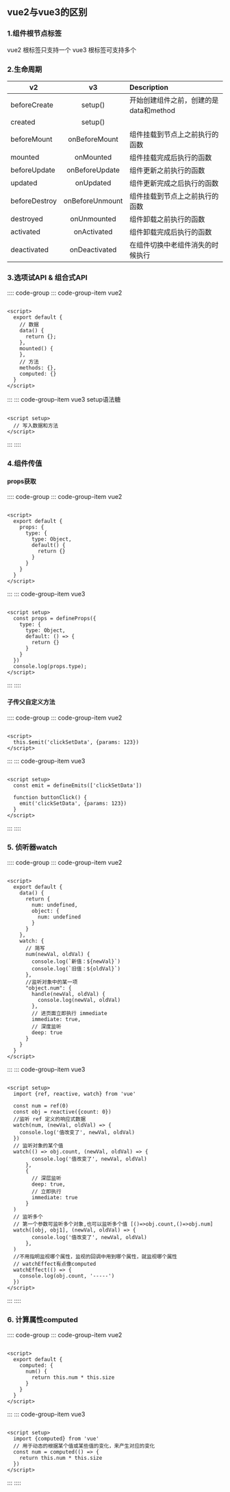 <Time/>

## vue2与vue3的区别

### 1.组件根节点标签

vue2 根标签只支持一个 vue3 根标签可支持多个

### 2.生命周期

| v2            |       v3        | Description              |
|---------------|:---------------:|:-------------------------|
| beforeCreate  |     setup()     | 开始创建组件之前，创建的是data和method |
| created       |     setup()     |                          |
| beforeMount   |  onBeforeMount  | 组件挂载到节点上之前执行的函数          |
| mounted       |    onMounted    | 组件挂载完成后执行的函数             |
| beforeUpdate  | onBeforeUpdate  | 组件更新之前执行的函数              |
| updated       |    onUpdated    | 组件更新完成之后执行的函数            |
| beforeDestroy | onBeforeUnmount | 组件挂载到节点上之前执行的函数          |
| destroyed     |   onUnmounted   | 组件卸载之前执行的函数              |
| activated     |   onActivated   | 组件卸载完成后执行的函数             |
| deactivated   |  onDeactivated  | 在组件切换中老组件消失的时候执行         |

### 3.选项试API & 组合式API

:::: code-group
::: code-group-item vue2

```vue

<script>
  export default {
    // 数据
    data() {
      return {};
    },
    mounted() {
    },
    // 方法
    methods: {},
    computed: {}
  }
</script>
```

:::
::: code-group-item vue3 setup语法糖

```vue

<script setup>
  // 写入数据和方法
</script>
```

:::
::::

### 4.组件传值

#### props获取

:::: code-group
::: code-group-item vue2

```vue

<script>
  export default {
    props: {
      type: {
        type: Object,
        default() {
          return {}
        }
      }
    }
  }
</script>
```

:::
::: code-group-item vue3

```vue

<script setup>
  const props = defineProps({
    type: {
      type: Object,
      default: () => {
        return {}
      }
    }
  })
  console.log(props.type);
</script>
```

:::
::::

#### 子传父自定义方法

:::: code-group
::: code-group-item vue2

```vue

<script>
  this.$emit('clickSetData', {params: 123})
</script>
```

:::
::: code-group-item vue3

```vue

<script setup>
  const emit = defineEmits(['clickSetData'])

  function buttonClick() {
    emit('clickSetData', {params: 123})
  }
</script>
```

:::
::::

### 5. 侦听器watch

:::: code-group
::: code-group-item vue2

```vue

<script>
  export default {
    data() {
      return {
        num: undefined,
        object: {
          num: undefined
        }
      }
    },
    watch: {
      // 简写
      num(newVal, oldVal) {
        console.log(`新值：${newVal}`)
        console.log(`旧值：${oldVal}`)
      },
      //监听对象中的某一项
      "object.num": {
        handle(newVal, oldVal) {
          console.log(newVal, oldVal)
        },
        // 进页面立即执行 immediate
        immediate: true,
        // 深度监听
        deep: true
      }
    }
  }
</script>
```

:::
::: code-group-item vue3

```vue

<script setup>
  import {ref, reactive, watch} from 'vue'

  const num = ref(0)
  const obj = reactive({count: 0})
  //监听 ref 定义的响应式数据
  watch(num, (newVal, oldVal) => {
    console.log('值改变了', newVal, oldVal)
  })
  // 监听对象的某个值
  watch(() => obj.count, (newVal, oldVal) => {
        console.log('值改变了', newVal, oldVal)
      },
      {
        // 深层监听
        deep: true,
        // 立即执行
        immediate: true
      }
  )
  // 监听多个
  // 第一个参数可监听多个对象,也可以监听多个值 [()=>obj.count,()=>obj.num]
  watch([obj, obj1], (newVal, oldVal) => {
        console.log('值改变了', newVal, oldVal)
      },
  )
  //不用指明监视哪个属性，监视的回调中用到哪个属性，就监视哪个属性
  // watchEffect有点像computed
  watchEffect(() => {
    console.log(obj.count, '-----')
  })
</script>
```

:::
::::

### 6. 计算属性computed

:::: code-group
::: code-group-item vue2

```vue

<script>
  export default {
    computed: {
      num() {
        return this.num * this.size
      }
    }
  }
</script>
```

:::
::: code-group-item vue3

```vue

<script setup>
  import {computed} from 'vue'
  // 用于动态的根据某个值或某些值的变化，来产生对应的变化
  const num = computed(() => {
    return this.num * this.size
  })
</script>
```

:::
::::
